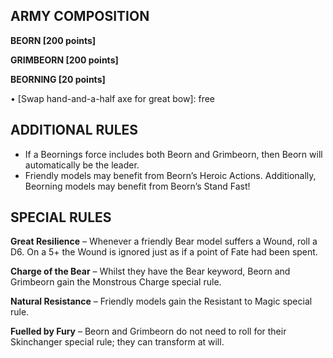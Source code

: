 ﻿## ARMY COMPOSITION

<div class="unitCard" markdown>

**BEORN [200 points]**

**GRIMBEORN [200 points]**

**BEORNING [20 points]**

• [Swap hand-and-a-half axe for great bow]: free  

</div>

## ADDITIONAL RULES

- If a Beornings force includes both Beorn and Grimbeorn, then Beorn will automatically be the leader.
- Friendly models may benefit from Beorn’s Heroic Actions. Additionally, Beorning models may benefit from Beorn’s Stand Fast!

## SPECIAL RULES

**Great Resilience** – Whenever a friendly Bear model suffers a Wound, roll a D6. On a 5+ the Wound is ignored just as if a point of Fate had been spent.

**Charge of the Bear** – Whilst they have the Bear keyword, Beorn and Grimbeorn gain the Monstrous Charge special rule.

**Natural Resistance** – Friendly models gain the Resistant to Magic special rule.

**Fuelled by Fury** – Beorn and Grimbeorn do not need to roll for their Skinchanger special rule; they can transform at will.
